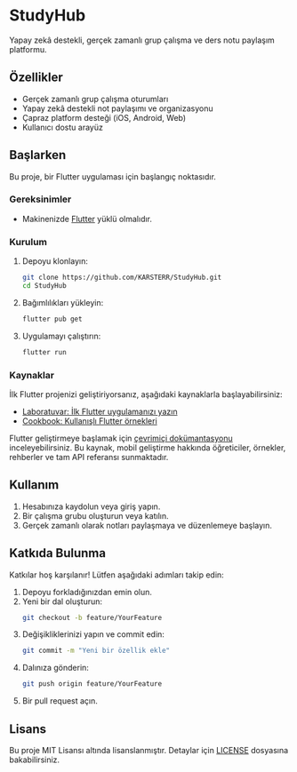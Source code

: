 # StudyHub

Yapay zekâ destekli, gerçek zamanlı grup çalışma ve ders notu paylaşım platformu.

## Özellikler

- Gerçek zamanlı grup çalışma oturumları
- Yapay zekâ destekli not paylaşımı ve organizasyonu
- Çapraz platform desteği (iOS, Android, Web)
- Kullanıcı dostu arayüz

## Başlarken

Bu proje, bir Flutter uygulaması için başlangıç noktasıdır.

### Gereksinimler

- Makinenizde [Flutter](https://docs.flutter.dev/get-started/install) yüklü olmalıdır.

### Kurulum

1. Depoyu klonlayın:
    ```sh
    git clone https://github.com/KARSTERR/StudyHub.git
    cd StudyHub
    ```

2. Bağımlılıkları yükleyin:
    ```sh
    flutter pub get
    ```

3. Uygulamayı çalıştırın:
    ```sh
    flutter run
    ```

### Kaynaklar

İlk Flutter projenizi geliştiriyorsanız, aşağıdaki kaynaklarla başlayabilirsiniz:

- [Laboratuvar: İlk Flutter uygulamanızı yazın](https://docs.flutter.dev/get-started/codelab)
- [Cookbook: Kullanışlı Flutter örnekleri](https://docs.flutter.dev/cookbook)

Flutter geliştirmeye başlamak için [çevrimiçi dokümantasyonu](https://docs.flutter.dev/) inceleyebilirsiniz. Bu kaynak, mobil geliştirme hakkında öğreticiler, örnekler, rehberler ve tam API referansı sunmaktadır.

## Kullanım

1. Hesabınıza kaydolun veya giriş yapın.
2. Bir çalışma grubu oluşturun veya katılın.
3. Gerçek zamanlı olarak notları paylaşmaya ve düzenlemeye başlayın.

## Katkıda Bulunma

Katkılar hoş karşılanır! Lütfen aşağıdaki adımları takip edin:

1. Depoyu forkladığınızdan emin olun.
2. Yeni bir dal oluşturun:
    ```sh
    git checkout -b feature/YourFeature
    ```
3. Değişikliklerinizi yapın ve commit edin:
    ```sh
    git commit -m "Yeni bir özellik ekle"
    ```
4. Dalınıza gönderin:
    ```sh
    git push origin feature/YourFeature
    ```
5. Bir pull request açın.

## Lisans

Bu proje MIT Lisansı altında lisanslanmıştır. Detaylar için [LICENSE](LICENSE) dosyasına bakabilirsiniz.